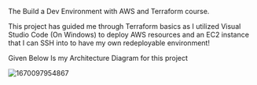 The Build a Dev Environment with AWS and Terraform course.

This project has guided me through Terraform basics as I utilized Visual Studio Code (On Windows) to deploy AWS resources and an EC2 instance that I can SSH into to have my own redeployable environment!

Given Below Is my Architecture Diagram for this project

![1670097954867](image/readme/1670097954867.png)

